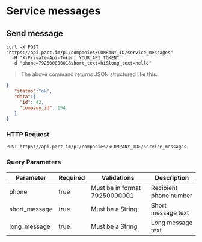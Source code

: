 # Service messages

## Send message

```shell
curl -X POST "https://api.pact.im/p1/companies/COMPANY_ID/service_messages"
  -H "X-Private-Api-Token: YOUR_API_TOKEN"
  -d "phone=79250000001&short_text=hi&long_text=hello"
```

> The above command returns JSON structured like this:

```json
{
   "status":"ok",
   "data":{
     "id": 42,
     "company_id": 154
   }
}
```

### HTTP Request

`POST https://api.pact.im/p1/companies/<COMPANY_ID>/service_messages`

### Query Parameters

Parameter | Required | Validations | Description
--------- | -------- | ----------- | -----------
phone | true | Must be in format 79250000001 | Recipient phone number
short_message | true | Must be a String | Short message text
long_message | true | Must be a String | Long message text
